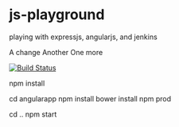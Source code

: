 # js-playground
playing with expressjs, angularjs, and jenkins

A change
Another
One more

[![Build Status](http://ec2-34-229-65-44.compute-1.amazonaws.com/jenkins/buildStatus/icon?job=js-playground)](http://ec2-34-229-65-44.compute-1.amazonaws.com/jenkins/job/js-playground/)

npm install

cd angularapp
npm install
bower install
npm prod

cd ..
npm start